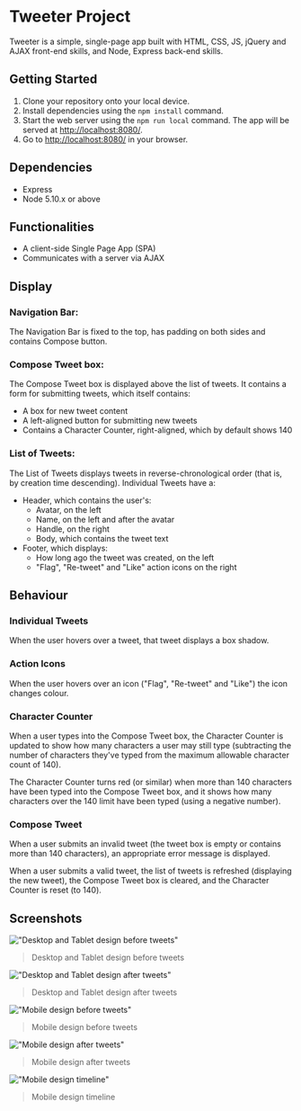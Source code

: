 # Tweeter Project

Tweeter is a simple, single-page app built with HTML, CSS, JS, jQuery and AJAX front-end skills, and Node, Express back-end skills.

## Getting Started

1. Clone your repository onto your local device.
2. Install dependencies using the `npm install` command.
3. Start the web server using the `npm run local` command. The app will be served at <http://localhost:8080/>.
4. Go to <http://localhost:8080/> in your browser.

## Dependencies

- Express
- Node 5.10.x or above


## Functionalities
- A client-side Single Page App (SPA)
- Communicates with a server via AJAX

## Display
### Navigation Bar:
The Navigation Bar is fixed to the top, has padding on both sides and contains Compose button.

### Compose Tweet box:
The Compose Tweet box is displayed above the list of tweets. It contains a form for submitting tweets, which itself contains:
- A box for new tweet content
- A left-aligned button for submitting new tweets
- Contains a Character Counter, right-aligned, which by default shows 140

### List of Tweets:
The List of Tweets displays tweets in reverse-chronological order (that is, by creation time descending).
Individual Tweets have a:
- Header, which contains the user's:
  - Avatar, on the left
  - Name, on the left and after the avatar
  - Handle, on the right
  - Body, which contains the tweet text
- Footer, which displays:
  - How long ago the tweet was created, on the left
  - "Flag", "Re-tweet" and "Like" action icons on the right

## Behaviour
### Individual Tweets
When the user hovers over a tweet, that tweet displays a box shadow.

### Action Icons
When the user hovers over an icon ("Flag", "Re-tweet" and "Like") the icon changes colour.

### Character Counter
When a user types into the Compose Tweet box, the Character Counter is updated to show how many characters a user may still type (subtracting the number of characters they've typed from the maximum allowable character count of 140).

The Character Counter turns red (or similar) when more than 140 characters have been typed into the Compose Tweet box, and it shows how many characters over the 140 limit have been typed (using a negative number).

### Compose Tweet
When a user submits an invalid tweet (the tweet box is empty or contains more than 140 characters), an appropriate error message is displayed.

When a user submits a valid tweet, the list of tweets is refreshed (displaying the new tweet), the Compose Tweet box is cleared, and the Character Counter is reset (to 140).

## Screenshots
!["Desktop and Tablet design before tweets"](https://github.com/HabonH/tweeter/blob/master/docs/Desktop-Tablet-version.png)
> Desktop and Tablet design before tweets

!["Desktop and Tablet design after tweets"](https://github.com/HabonH/tweeter/blob/master/docs/Desktop-Tablet-version1.png)
> Desktop and Tablet design after tweets


!["Mobile design before tweets"](https://github.com/HabonH/tweeter/blob/master/docs/Mobile-version1.png)
> Mobile design before tweets

!["Mobile design after tweets"](https://github.com/HabonH/tweeter/blob/master/docs/Mobile-version1.png)
> Mobile design after tweets

!["Mobile design timeline"](https://github.com/HabonH/tweeter/blob/master/docs/mobile-version-timeline.png)
> Mobile design timeline

